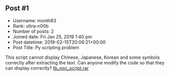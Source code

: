 ## Post #1
- Username: month83
- Rank: ultra-n00b
- Number of posts: 2
- Joined date: Fri Jan 25, 2019 1:40 pm
- Post datetime: 2019-02-15T20:06:21+00:00
- Post Title: Py scripting problem

This script cannot display Chinese, Japanese, Korean and some symbols correctly after extracting the text. Can anyone modify the code so that they can display correctly?
[tb_npc_script.rar](https://xentaxbackup.github.io/file/15731_tb_npc_script.rar)
